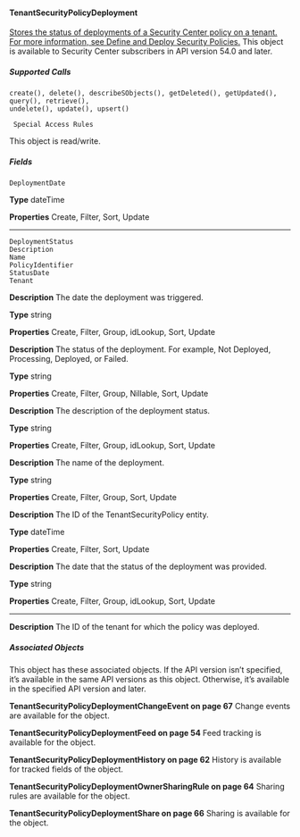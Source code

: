 #### TenantSecurityPolicyDeployment

[Stores the status of deployments of a Security Center policy on a tenant. For more information, see Define and Deploy Security Policies.](https://help.salesforce.com/s/articleView?id=sf.security_center_deploy_policies.htm&type=5&language=en_US)
This object is available to Security Center subscribers in API version 54.0 and later.

##### Supported Calls
```
create(), delete(), describeSObjects(), getDeleted(), getUpdated(), query(), retrieve(),
undelete(), update(), upsert()

 Special Access Rules

```
This object is read/write.

##### Fields

```
DeploymentDate

```

**Type**
dateTime

**Properties**
Create, Filter, Sort, Update


-----

```
DeploymentStatus
Description
Name
PolicyIdentifier
StatusDate
Tenant

```

**Description**
The date the deployment was triggered.

**Type**
string

**Properties**
Create, Filter, Group, idLookup, Sort, Update

**Description**
The status of the deployment. For example, Not Deployed, Processing, Deployed, or Failed.

**Type**
string

**Properties**
Create, Filter, Group, Nillable, Sort, Update

**Description**
The description of the deployment status.

**Type**
string

**Properties**
Create, Filter, Group, idLookup, Sort, Update

**Description**
The name of the deployment.

**Type**
string

**Properties**
Create, Filter, Group, Sort, Update

**Description**
The ID of the TenantSecurityPolicy entity.

**Type**
dateTime

**Properties**
Create, Filter, Sort, Update

**Description**
The date that the status of the deployment was provided.

**Type**
string

**Properties**
Create, Filter, Group, idLookup, Sort, Update


-----

**Description**
The ID of the tenant for which the policy was deployed.

##### Associated Objects

This object has these associated objects. If the API version isn’t specified, it’s available in the same API versions as this object. Otherwise,
it’s available in the specified API version and later.

**TenantSecurityPolicyDeploymentChangeEvent on page 67**
Change events are available for the object.

**TenantSecurityPolicyDeploymentFeed on page 54**
Feed tracking is available for the object.

**TenantSecurityPolicyDeploymentHistory on page 62**
History is available for tracked fields of the object.

**TenantSecurityPolicyDeploymentOwnerSharingRule on page 64**
Sharing rules are available for the object.

**TenantSecurityPolicyDeploymentShare on page 66**
Sharing is available for the object.
